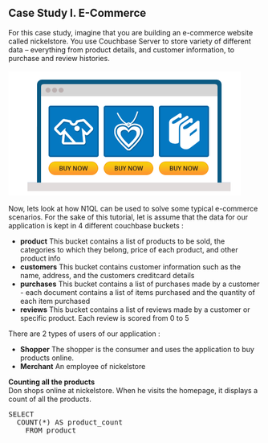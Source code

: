 ## <b>Case Study I. E-Commerce</b> 

For this case study, imagine that you are building an e-commerce website called nickelstore. You use Couchbase Server to store variety of different data – everything from product details, and customer information, to purchase and review histories.
<br/>
<br/>
![ScreenShot](./images/ecommerce.png)

<div>
Now, lets look at how N1QL can be used to solve some typical e-commerce scenarios. 
For the sake of this tutorial, let is assume that the data for our application is kept in 4 different couchbase buckets :
<ul>
<li>
<b>product</b> This bucket contains a list of products to be sold, the categories to which they belong, price of each product, and other product info</li>
<li><b>customers</b> This bucket contains customer information such as the name, address, and the customers creditcard details</li>
<li><b>purchases</b> This bucket contains a list of purchases made by a customer - each document contains a list of items purchased and the quantity of each item purchased</li>
<li><b>reviews</b> This bucket contains a list of reviews made by a customer or specific product. Each review is scored from 0 to 5</li>
</ul>

There are 2 types of users of our application :
<ul>
<li><b>Shopper</b> The shopper is the consumer and uses the application to buy products online.</li>
<li><b>Merchant</b> An employee of nickelstore</li>
</ul>

<div>
<b>Counting all the products</b>
<br/>
Don shops online at nickelstore. When he visits the homepage, it displays a count of all the products.  
</div>

<pre id="example">
SELECT 
  COUNT(*) AS product_count 
	FROM product
</pre>
